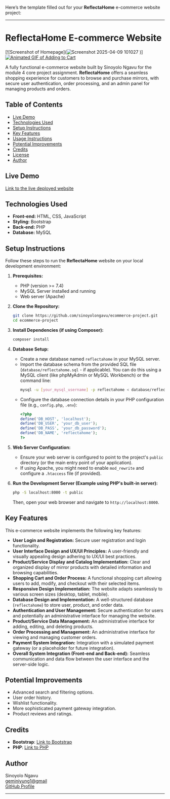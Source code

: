 Here’s the template filled out for your **ReflectaHome** e-commerce website project:

---

# ReflectaHome E-commerce Website

[![Screenshot of Homepage](![Screenshot 2025-04-09 101027](https://github.com/user-attachments/assets/d589d71a-bf31-4364-b14b-dec256c62e14)
)] 
[![Animated GIF of Adding to Cart](path/to/add_to_cart_animation.gif)](link/to/live_demo)

A fully functional e-commerce website built by Sinoyolo Ngavu for the module 4 core project assignment. **ReflectaHome** offers a seamless shopping experience for customers to browse and purchase mirrors, with secure user authentication, order processing, and an admin panel for managing products and orders.

## Table of Contents
- [Live Demo](#live-demo)
- [Technologies Used](#technologies-used)
- [Setup Instructions](#setup-instructions)
- [Key Features](#key-features)
- [Usage Instructions](#usage-instructions)
- [Potential Improvements](#potential-improvements)
- [Credits](#credits)
- [License](#license)
- [Author](#author)

## Live Demo
[Link to the live deployed website](link/to/live_demo)

## Technologies Used
- **Front-end:** HTML, CSS, JavaScript
- **Styling:** Bootstrap 
- **Back-end:** PHP
- **Database:** MySQL
  

## Setup Instructions

Follow these steps to run the **ReflectaHome** website on your local development environment:

1. **Prerequisites:**
    * PHP (version >= 7.4)
    * MySQL Server installed and running
    * Web server (Apache)

2. **Clone the Repository:**
    ```bash
    git clone https://github.com/sinoyolongavu/ecommerce-project.git
    cd ecommerce-project
    ```

3. **Install Dependencies (if using Composer):**
    ```bash
    composer install
    ```

4. **Database Setup:**
    * Create a new database named `reflectahome` in your MySQL server.
    * Import the database schema from the provided SQL file (`database/reflectahome.sql` - if applicable). You can do this using a MySQL client (like phpMyAdmin or MySQL Workbench) or the command line:
        ```bash
        mysql -u [your_mysql_username] -p reflectahome < database/reflectahome.sql
        ```
    * Configure the database connection details in your PHP configuration file (e.g., `config.php`, `.env`):
        ```php
        <?php
        define('DB_HOST', 'localhost');
        define('DB_USER', 'your_db_user');
        define('DB_PASS', 'your_db_password');
        define('DB_NAME', 'reflectahome');
        ?>
        ```

5. **Web Server Configuration:**
    * Ensure your web server is configured to point to the project's `public` directory (or the main entry point of your application).
    * If using Apache, you might need to enable `mod_rewrite` and configure a `.htaccess` file (if provided).

6. **Run the Development Server (Example using PHP's built-in server):**
    ```bash
    php -S localhost:8000 -t public
    ```
    Then, open your web browser and navigate to `http://localhost:8000`.

## Key Features
This e-commerce website implements the following key features:

* **User Login and Registration:** Secure user registration and login functionality.
* **User Interface Design and UX/UI Principles:** A user-friendly and visually appealing design adhering to UX/UI best practices.
* **Product/Service Display and Catalog Implementation:** Clear and organized display of mirror products with detailed information and browsing capabilities.
* **Shopping Cart and Order Process:** A functional shopping cart allowing users to add, modify, and checkout with their selected items.
* **Responsive Design Implementation:** The website adapts seamlessly to various screen sizes (desktop, tablet, mobile).
* **Database Design and Implementation:** A well-structured database (`reflectahome`) to store user, product, and order data.
* **Authentication and User Management:** Secure authentication for users and potentially an administrative interface for managing the website.
* **Product/Service Data Management:** An administrative interface for adding, editing, and deleting products.
* **Order Processing and Management:** An administrative interface for viewing and managing customer orders.
* **Payment System Integration:** Integration with a simulated payment gateway (or a placeholder for future integration).
* **Overall System Integration (Front-end and Back-end):** Seamless communication and data flow between the user interface and the server-side logic.



## Potential Improvements 
- Advanced search and filtering options.
- User order history.
- Wishlist functionality.
- More sophisticated payment gateway integration.
- Product reviews and ratings.

## Credits 
* **Bootstrap**: [Link to Bootstrap](https://getbootstrap.com)
* **PHP**: [Link to PHP](https://www.php.net)



## Author
Sinoyolo Ngavu  
[geminiyung1@gmail](geminiyung1@gmail.com)  
[GitHub Profile](https://github.com/sinoyolongavu)

---

